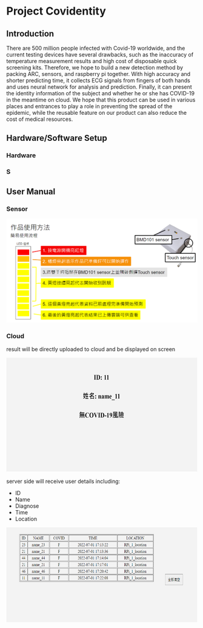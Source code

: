 # Project Covidentity
## Introduction
There are 500 million people infected with Covid-19 worldwide, and the current testing devices have several drawbacks, such as the inaccuracy of temperature measurement results and high cost of disposable quick screening kits.  Therefore, we hope to build a new detection method by packing ARC, sensors, and raspberry pi together.  With high accuracy and shorter predicting time, it collects ECG signals from fingers of both hands and uses neural network for analysis and prediction.  Finally, it can present the identity information of the subject and whether he or she has COVID-19 in the meantime on cloud.  We hope that this product can be used in various places and entrances to play a role in preventing the spread of the epidemic, while the reusable feature on our product can also reduce the cost of medical resources. 


## Hardware/Software Setup
### Hardware

### S



## User Manual
### Sensor
![user manual](https://github.com/heyibon/heyibon/blob/main/user%20manual.png)
### Cloud

result will be directly uploaded to cloud and be displayed on screen

<img src="https://github.com/heyibon/heyibon/blob/main/cloud1.png" width="600" height="300">

server side will receive user details including:
- ID
- Name
- Diagnose
- Time
- Location

<img src="https://github.com/heyibon/heyibon/blob/main/cloud2.png" width="600" height="250">
